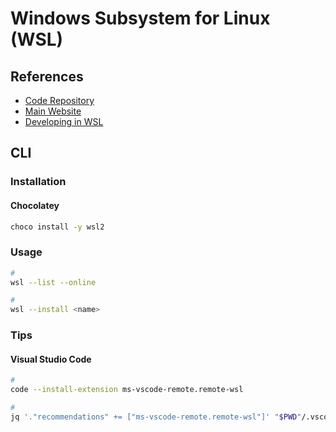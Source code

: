 # Windows Subsystem for Linux (WSL)

## References

- [Code Repository](https://github.com/microsoft/wslg)
- [Main Website](https://aka.ms/wsl)
- [Developing in WSL](https://code.visualstudio.com/docs/remote/wsl)

## CLI

### Installation

#### Chocolatey

```sh
choco install -y wsl2
```

### Usage

```sh
#
wsl --list --online

#
wsl --install <name>
```

### Tips

#### Visual Studio Code

```sh
#
code --install-extension ms-vscode-remote.remote-wsl

#
jq '."recommendations" += ["ms-vscode-remote.remote-wsl"]' "$PWD"/.vscode/extensions.json | sponge "$PWD"/.vscode/extensions.json
```
